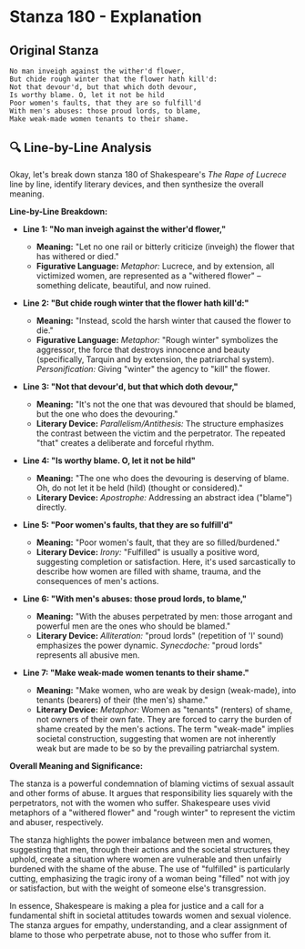 # Stanza 180 - Explanation

## Original Stanza
```
No man inveigh against the wither'd flower,
But chide rough winter that the flower hath kill'd:
Not that devour'd, but that which doth devour,
Is worthy blame. O, let it not be hild
Poor women's faults, that they are so fulfill'd
With men's abuses: those proud lords, to blame,
Make weak-made women tenants to their shame.
```

## 🔍 Line-by-Line Analysis
Okay, let's break down stanza 180 of Shakespeare's *The Rape of Lucrece* line by line, identify literary devices, and then synthesize the overall meaning.

**Line-by-Line Breakdown:**

*   **Line 1: "No man inveigh against the wither'd flower,"**
    *   **Meaning:** "Let no one rail or bitterly criticize (inveigh) the flower that has withered or died."
    *   **Figurative Language:** *Metaphor:* Lucrece, and by extension, all victimized women, are represented as a "withered flower" – something delicate, beautiful, and now ruined.

*   **Line 2: "But chide rough winter that the flower hath kill'd:"**
    *   **Meaning:** "Instead, scold the harsh winter that caused the flower to die."
    *   **Figurative Language:** *Metaphor:*  "Rough winter" symbolizes the aggressor, the force that destroys innocence and beauty (specifically, Tarquin and by extension, the patriarchal system). *Personification:* Giving "winter" the agency to "kill" the flower.

*   **Line 3: "Not that devour'd, but that which doth devour,"**
    *   **Meaning:** "It's not the one that was devoured that should be blamed, but the one who does the devouring."
    *   **Literary Device:** *Parallelism/Antithesis:* The structure emphasizes the contrast between the victim and the perpetrator. The repeated "that" creates a deliberate and forceful rhythm.

*   **Line 4: "Is worthy blame. O, let it not be hild"**
    *   **Meaning:** "The one who does the devouring is deserving of blame. Oh, do not let it be held (hild) (thought or considered)."
    *   **Literary Device:** *Apostrophe:* Addressing an abstract idea ("blame") directly.

*   **Line 5: "Poor women's faults, that they are so fulfill'd"**
    *   **Meaning:** "Poor women's fault, that they are so filled/burdened."
    *   **Literary Device:** *Irony:* "Fulfilled" is usually a positive word, suggesting completion or satisfaction. Here, it's used sarcastically to describe how women are filled with shame, trauma, and the consequences of men's actions.

*   **Line 6: "With men's abuses: those proud lords, to blame,"**
    *   **Meaning:** "With the abuses perpetrated by men: those arrogant and powerful men are the ones who should be blamed."
    *   **Literary Device:** *Alliteration:* "proud lords" (repetition of 'l' sound) emphasizes the power dynamic. *Synecdoche:* "proud lords" represents all abusive men.

*   **Line 7: "Make weak-made women tenants to their shame."**
    *   **Meaning:** "Make women, who are weak by design (weak-made), into tenants (bearers) of their (the men's) shame."
    *   **Literary Device:** *Metaphor:* Women as "tenants" (renters) of shame, not owners of their own fate. They are forced to carry the burden of shame created by the men's actions. The term "weak-made" implies societal construction, suggesting that women are not inherently weak but are made to be so by the prevailing patriarchal system.

**Overall Meaning and Significance:**

The stanza is a powerful condemnation of blaming victims of sexual assault and other forms of abuse. It argues that responsibility lies squarely with the perpetrators, not with the women who suffer. Shakespeare uses vivid metaphors of a "withered flower" and "rough winter" to represent the victim and abuser, respectively.

The stanza highlights the power imbalance between men and women, suggesting that men, through their actions and the societal structures they uphold, create a situation where women are vulnerable and then unfairly burdened with the shame of the abuse. The use of "fulfilled" is particularly cutting, emphasizing the tragic irony of a woman being "filled" not with joy or satisfaction, but with the weight of someone else's transgression.

In essence, Shakespeare is making a plea for justice and a call for a fundamental shift in societal attitudes towards women and sexual violence. The stanza argues for empathy, understanding, and a clear assignment of blame to those who perpetrate abuse, not to those who suffer from it.
